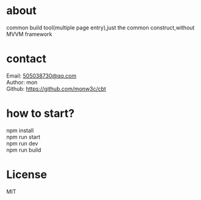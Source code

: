 # about
common build tool(multiple page entry),just the common construct,without MVVM framework

# contact
Email: 505038730@qq.com  
Author: mon  
Github: https://github.com/monw3c/cbt

# how to start?
npm install  
npm run start  
npm run dev  
npm run build  

# License
MIT
